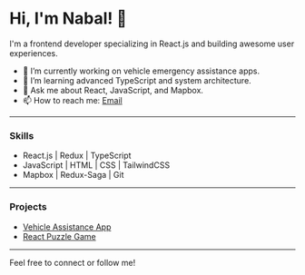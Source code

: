 # Hi, I'm Nabal! 👋

I'm a frontend developer specializing in React.js and building awesome user experiences.

- 🔭 I’m currently working on vehicle emergency assistance apps.
- 🌱 I’m learning advanced TypeScript and system architecture.
- 💬 Ask me about React, JavaScript, and Mapbox.
- 📫 How to reach me: [Email](mailto:your.email@example.com)

---

### Skills

- React.js | Redux | TypeScript  
- JavaScript | HTML | CSS | TailwindCSS  
- Mapbox | Redux-Saga | Git  

---

### Projects

- [Vehicle Assistance App](https://github.com/knaval10/vehicle-assistance-app)  
- [React Puzzle Game](https://github.com/knaval10/react-puzzle-game)  

---

Feel free to connect or follow me!
